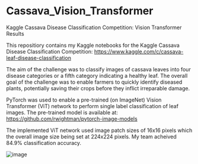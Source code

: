 # Cassava_Vision_Transformer
Kaggle Cassava Disease Classification Competition: Vision Transformer Results

This repositiory contains my Kaggle notebooks for the Kaggle Cassava Disease Classification Competition: https://www.kaggle.com/c/cassava-leaf-disease-classification 

The aim of the challenge was to classify images of cassava leaves into four disease categories or a fifth category indicating a healthy leaf. The overall goal of the challenge was to enable farmers to quickly identify diseased plants, potentially saving their crops before they inflict irreparable damage.

PyTorch was used to enable a pre-trained (on ImageNet) Vision Transformer (ViT) network to perform single label classification of leaf images. The pre-trained model is available at: https://github.com/rwightman/pytorch-image-models

The implemented ViT network used image patch sizes of 16x16 pixels which the overall image size being set at 224x224 pixels. My team acheived 84.9% classification accuracy.

![image](https://user-images.githubusercontent.com/60627318/116540304-e0f20f00-a8e1-11eb-9cc7-f168eeda528d.png)

